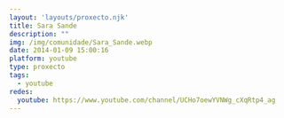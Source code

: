 ```yaml
---
layout: 'layouts/proxecto.njk'
title: Sara Sande
description: ""
img: /img/comunidade/Sara_Sande.webp
date: 2014-01-09 15:00:16
platform: youtube
type: proxecto
tags:
  - youtube
redes:
  youtube: https://www.youtube.com/channel/UCHo7oewYVNWg_cXqRtp4_ag
---
```

